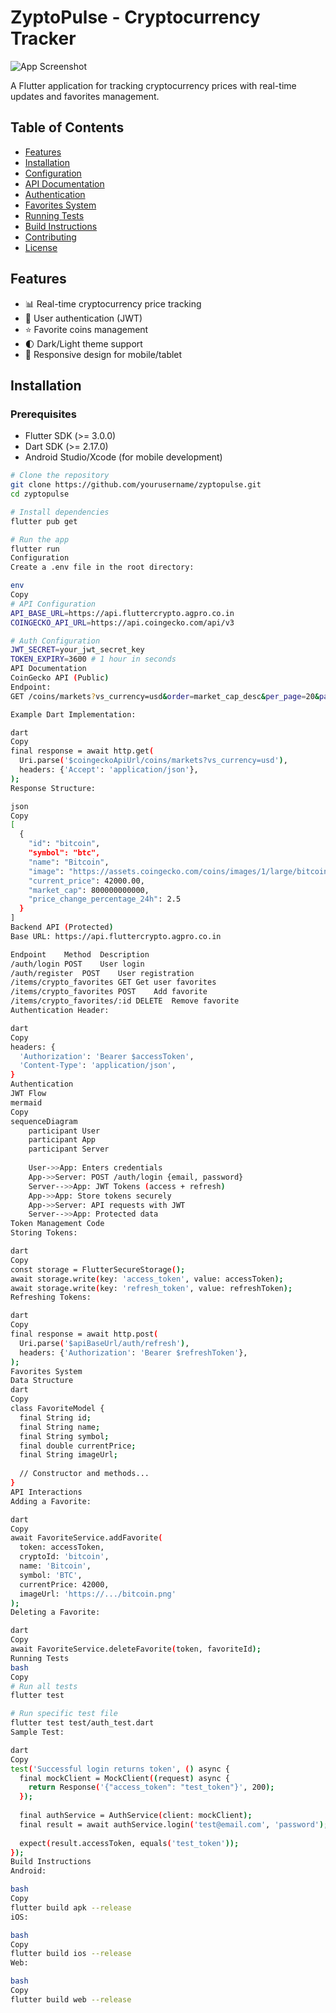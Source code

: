 # ZyptoPulse - Cryptocurrency Tracker

![App Screenshot](https://example.com/screenshot.png)

A Flutter application for tracking cryptocurrency prices with real-time updates and favorites management.

## Table of Contents
- [Features](#features)
- [Installation](#installation)
- [Configuration](#configuration)
- [API Documentation](#api-documentation)
- [Authentication](#authentication)
- [Favorites System](#favorites-system)
- [Running Tests](#running-tests)
- [Build Instructions](#build-instructions)
- [Contributing](#contributing)
- [License](#license)

## Features

- 📊 Real-time cryptocurrency price tracking
- 🔐 User authentication (JWT)
- ⭐ Favorite coins management
- 🌓 Dark/Light theme support
- 📱 Responsive design for mobile/tablet

## Installation

### Prerequisites
- Flutter SDK (>= 3.0.0)
- Dart SDK (>= 2.17.0)
- Android Studio/Xcode (for mobile development)

```bash
# Clone the repository
git clone https://github.com/yourusername/zyptopulse.git
cd zyptopulse

# Install dependencies
flutter pub get

# Run the app
flutter run
Configuration
Create a .env file in the root directory:

env
Copy
# API Configuration
API_BASE_URL=https://api.fluttercrypto.agpro.co.in
COINGECKO_API_URL=https://api.coingecko.com/api/v3

# Auth Configuration
JWT_SECRET=your_jwt_secret_key
TOKEN_EXPIRY=3600 # 1 hour in seconds
API Documentation
CoinGecko API (Public)
Endpoint:
GET /coins/markets?vs_currency=usd&order=market_cap_desc&per_page=20&page=1

Example Dart Implementation:

dart
Copy
final response = await http.get(
  Uri.parse('$coingeckoApiUrl/coins/markets?vs_currency=usd'),
  headers: {'Accept': 'application/json'},
);
Response Structure:

json
Copy
[
  {
    "id": "bitcoin",
    "symbol": "btc",
    "name": "Bitcoin",
    "image": "https://assets.coingecko.com/coins/images/1/large/bitcoin.png",
    "current_price": 42000.00,
    "market_cap": 800000000000,
    "price_change_percentage_24h": 2.5
  }
]
Backend API (Protected)
Base URL: https://api.fluttercrypto.agpro.co.in

Endpoint	Method	Description
/auth/login	POST	User login
/auth/register	POST	User registration
/items/crypto_favorites	GET	Get user favorites
/items/crypto_favorites	POST	Add favorite
/items/crypto_favorites/:id	DELETE	Remove favorite
Authentication Header:

dart
Copy
headers: {
  'Authorization': 'Bearer $accessToken',
  'Content-Type': 'application/json',
}
Authentication
JWT Flow
mermaid
Copy
sequenceDiagram
    participant User
    participant App
    participant Server
    
    User->>App: Enters credentials
    App->>Server: POST /auth/login {email, password}
    Server-->>App: JWT Tokens (access + refresh)
    App->>App: Store tokens securely
    App->>Server: API requests with JWT
    Server-->>App: Protected data
Token Management Code
Storing Tokens:

dart
Copy
const storage = FlutterSecureStorage();
await storage.write(key: 'access_token', value: accessToken);
await storage.write(key: 'refresh_token', value: refreshToken);
Refreshing Tokens:

dart
Copy
final response = await http.post(
  Uri.parse('$apiBaseUrl/auth/refresh'),
  headers: {'Authorization': 'Bearer $refreshToken'},
);
Favorites System
Data Structure
dart
Copy
class FavoriteModel {
  final String id;
  final String name;
  final String symbol;
  final double currentPrice;
  final String imageUrl;
  
  // Constructor and methods...
}
API Interactions
Adding a Favorite:

dart
Copy
await FavoriteService.addFavorite(
  token: accessToken,
  cryptoId: 'bitcoin',
  name: 'Bitcoin',
  symbol: 'BTC',
  currentPrice: 42000,
  imageUrl: 'https://.../bitcoin.png'
);
Deleting a Favorite:

dart
Copy
await FavoriteService.deleteFavorite(token, favoriteId);
Running Tests
bash
Copy
# Run all tests
flutter test

# Run specific test file
flutter test test/auth_test.dart
Sample Test:

dart
Copy
test('Successful login returns token', () async {
  final mockClient = MockClient((request) async {
    return Response('{"access_token": "test_token"}', 200);
  });
  
  final authService = AuthService(client: mockClient);
  final result = await authService.login('test@email.com', 'password');
  
  expect(result.accessToken, equals('test_token'));
});
Build Instructions
Android:

bash
Copy
flutter build apk --release
iOS:

bash
Copy
flutter build ios --release
Web:

bash
Copy
flutter build web --release
